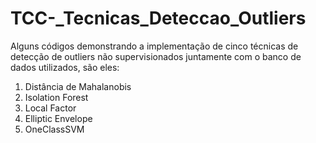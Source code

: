 # TCC-_Tecnicas_Deteccao_Outliers
Alguns códigos demonstrando a implementação de cinco técnicas de detecção de outliers não supervisionados 
juntamente com o banco de dados utilizados, são eles:

1. Distância de Mahalanobis
2. Isolation Forest
3. Local Factor
4. Elliptic Envelope
5. OneClassSVM

